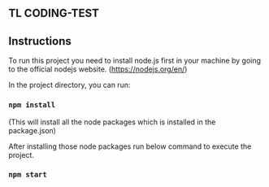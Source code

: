 ## TL CODING-TEST



## Instructions

To run this project you need to install node.js first in your machine by going to the official nodejs website. (https://nodejs.org/en/)

In the project directory, you can run:

### `npm install`
(This will install all the node packages which is installed in the package.json)

After installing those node packages run below command to execute the project.
### `npm start`

